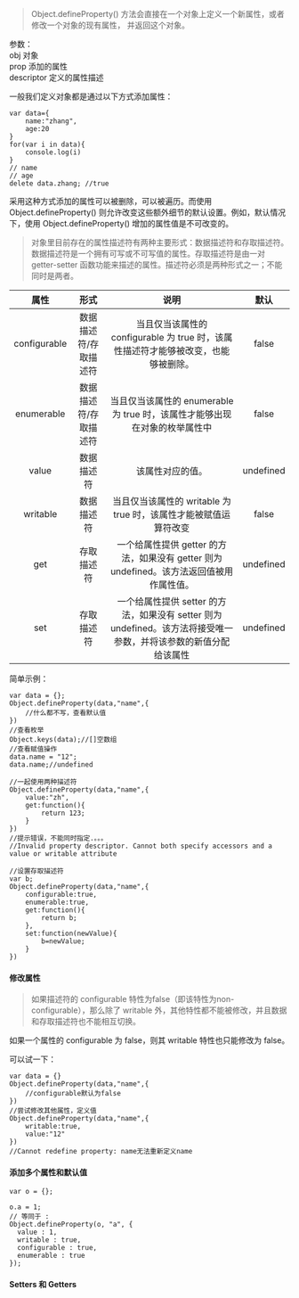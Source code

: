 > Object.defineProperty() 方法会直接在一个对象上定义一个新属性，或者修改一个对象的现有属性， 并返回这个对象。       

参数：      
obj 对象  
prop 添加的属性  
descriptor 定义的属性描述

一般我们定义对象都是通过以下方式添加属性：
```
var data={
    name:"zhang",
    age:20
}
for(var i in data){
	console.log(i)
}
// name
// age
delete data.zhang; //true
```
采用这种方式添加的属性可以被删除，可以被遍历。而使用 Object.defineProperty() 则允许改变这些额外细节的默认设置。例如，默认情况下，使用  Object.defineProperty() 增加的属性值是不可改变的。

> 对象里目前存在的属性描述符有两种主要形式：数据描述符和存取描述符。数据描述符是一个拥有可写或不可写值的属性。存取描述符是由一对 getter-setter 函数功能来描述的属性。描述符必须是两种形式之一；不能同时是两者。

  
|属性|形式|说明|默认|
|:----:|:----:|:----:|:----:|
|configurable|数据描述符/存取描述符|当且仅当该属性的 configurable 为 true 时，该属性描述符才能够被改变，也能够被删除。|false|
|enumerable|数据描述符/存取描述符|当且仅当该属性的 enumerable 为 true 时，该属性才能够出现在对象的枚举属性中|false|
|value|数据描述符|该属性对应的值。|undefined|
|writable|数据描述符|当且仅当该属性的 writable 为 true 时，该属性才能被赋值运算符改变|false|
|get|存取描述符|一个给属性提供 getter 的方法，如果没有 getter 则为 undefined。该方法返回值被用作属性值。|undefined|
|set|存取描述符|一个给属性提供 setter 的方法，如果没有 setter 则为 undefined。该方法将接受唯一参数，并将该参数的新值分配给该属性|undefined|

简单示例：
```
var data = {};
Object.defineProperty(data,"name",{
	//什么都不写，查看默认值
})
//查看枚举
Object.keys(data);//[]空数组
//查看赋值操作
data.name = "12";
data.name;//undefined

//一起使用两种描述符
Object.defineProperty(data,"name",{
	value:"zh",
	get:function(){
		return 123;
	}
})
//提示错误，不能同时指定.。。。
//Invalid property descriptor. Cannot both specify accessors and a value or writable attribute

//设置存取描述符
var b;
Object.defineProperty(data,"name",{
	configurable:true,
	enumerable:true,
	get:function(){
		return b;
	},
	set:function(newValue){
		b=newValue;
	}
})
```

#### 修改属性
> 如果描述符的 configurable 特性为false（即该特性为non-configurable），那么除了 writable 外，其他特性都不能被修改，并且数据和存取描述符也不能相互切换。

如果一个属性的 configurable 为 false，则其 writable 特性也只能修改为 false。

可以试一下：
```
var data = {}
Object.defineProperty(data,"name",{
    //configurable默认为false
})
//尝试修改其他属性，定义值
Object.defineProperty(data,"name",{
	writable:true,
	value:"12"
})
//Cannot redefine property: name无法重新定义name
```

#### 添加多个属性和默认值
```
var o = {};

o.a = 1;
// 等同于 :
Object.defineProperty(o, "a", {
  value : 1,
  writable : true,
  configurable : true,
  enumerable : true
});
```

#### Setters 和 Getters
